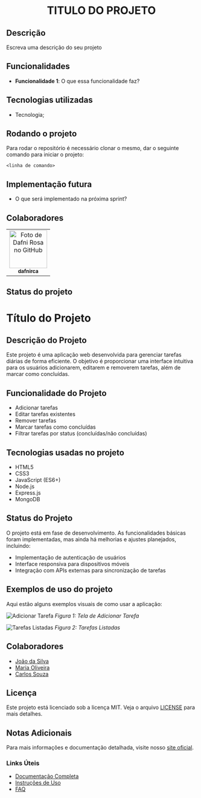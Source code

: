<h1 align="center">TITULO DO PROJETO</h1>

## Descrição
Escreva uma descrição do seu projeto

## Funcionalidades
* <b>Funcionalidade 1</b>: O que essa funcionalidade faz?

## Tecnologias utilizadas
* Tecnologia;

## Rodando o projeto
Para rodar o repositório é necessário clonar o mesmo, dar o seguinte comando para iniciar o projeto:
```
<linha de comando>
```

## Implementação futura
* O que será implementado na próxima sprint?

## Colaboradores
<table>
  <tr>
    <td align="center">
      <a href="http://github.com/dafnirca">
        <img src="https://avatars.githubusercontent.com/u/109047245?v=4" width="100px;" alt="Foto de Dafni Rosa no GitHub"/><br>
        <sub>
          <b>dafnirca</b>
        </sub>
      </a>
    </td>
  </tr>
</table>

## Status do projeto

# Título do Projeto

## Descrição do Projeto

Este projeto é uma aplicação web desenvolvida para gerenciar tarefas diárias de forma eficiente. O objetivo é proporcionar uma interface intuitiva para os usuários adicionarem, editarem e removerem tarefas, além de marcar como concluídas.

## Funcionalidade do Projeto

- Adicionar tarefas
- Editar tarefas existentes
- Remover tarefas
- Marcar tarefas como concluídas
- Filtrar tarefas por status (concluídas/não concluídas)

## Tecnologias usadas no projeto

- HTML5
- CSS3
- JavaScript (ES6+)
- Node.js
- Express.js
- MongoDB

## Status do Projeto

O projeto está em fase de desenvolvimento. As funcionalidades básicas foram implementadas, mas ainda há melhorias e ajustes planejados, incluindo:

- Implementação de autenticação de usuários
- Interface responsiva para dispositivos móveis
- Integração com APIs externas para sincronização de tarefas

## Exemplos de uso do projeto

Aqui estão alguns exemplos visuais de como usar a aplicação:

![Adicionar Tarefa](images/adicionar_tarefa.png)
*Figura 1: Tela de Adicionar Tarefa*

![Tarefas Listadas](images/tarefas_listadas.png)
*Figura 2: Tarefas Listadas*

## Colaboradores

- [João da Silva](https://github.com/joaodasilva)
- [Maria Oliveira](https://github.com/mariaoliveira)
- [Carlos Souza](https://github.com/carlossouza)

## Licença

Este projeto está licenciado sob a licença MIT. Veja o arquivo [LICENSE](LICENSE) para mais detalhes.

## Notas Adicionais

Para mais informações e documentação detalhada, visite nosso [site oficial](https://example.com).

### Links Úteis

- [Documentação Completa](https://example.com/docs)
- [Instruções de Uso](https://example.com/usage)
- [FAQ](https://example.com/faq)
